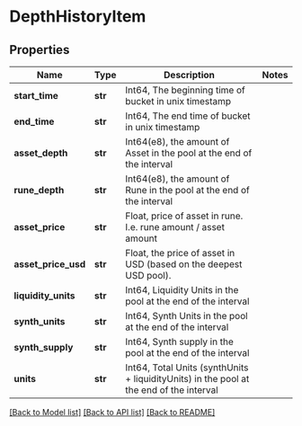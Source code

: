 # DepthHistoryItem

## Properties
Name | Type | Description | Notes
------------ | ------------- | ------------- | -------------
**start_time** | **str** | Int64, The beginning time of bucket in unix timestamp | 
**end_time** | **str** | Int64, The end time of bucket in unix timestamp | 
**asset_depth** | **str** | Int64(e8), the amount of Asset in the pool at the end of the interval | 
**rune_depth** | **str** | Int64(e8), the amount of Rune in the pool at the end of the interval | 
**asset_price** | **str** | Float, price of asset in rune. I.e. rune amount / asset amount | 
**asset_price_usd** | **str** | Float, the price of asset in USD (based on the deepest USD pool). | 
**liquidity_units** | **str** | Int64, Liquidity Units in the pool at the end of the interval | 
**synth_units** | **str** | Int64, Synth Units in the pool at the end of the interval | 
**synth_supply** | **str** | Int64, Synth supply in the pool at the end of the interval | 
**units** | **str** | Int64, Total Units (synthUnits + liquidityUnits) in the pool at the end of the interval | 

[[Back to Model list]](../README.md#documentation-for-models) [[Back to API list]](../README.md#documentation-for-api-endpoints) [[Back to README]](../README.md)

